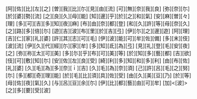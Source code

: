 [阿][佐][比][左][之] [曽][我][比][尓][見][由][流] [可][無][奈][我][良] [弥][奈][尓][於][婆][勢][流] [之][良][久][母][能] [知][邊][乎][於][之][和][氣] [安][麻][曽][々][理] [多][可][吉][多][知][夜][麻] [布][由][奈][都][登] [和][久][許][等][母][奈][久] [之][路][多][倍][尓] [遊][吉][波][布][里][於][吉][弖] [伊][尓][之][邊][遊] [阿][理][吉][仁][家][礼][婆] [許][其][志][可][毛] [伊][波][能][可][牟][佐][備] [多][末][伎][波][流] [伊][久][代][經][尓][家][牟] [多][知][氐][為][弖] [見][礼][登][毛][安][夜][之] [弥][祢][太][可][美] [多][尓][乎][布][可][美][等] [於][知][多][藝][都] [吉][欲][伎][可][敷][知][尓] [安][佐][左][良][受] [綺][利][多][知][和][多][利] [由][布][佐][礼][婆] [久][毛][為][多][奈][ｉ][吉] [久][毛][為][奈][須] [己][許][呂][毛][之][努][尓] [多][都][奇][理][能] [於][毛][比][須][具][佐][受] [由][久][美][豆][乃] [於][等][母][佐][夜][氣][久] [与][呂][豆][余][尓] [伊][比][都][藝][由][可][牟] [加]<[波]>[之][多][要][受][波]
